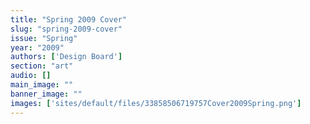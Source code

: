 ```yaml
---
title: "Spring 2009 Cover"
slug: "spring-2009-cover"
issue: "Spring"
year: "2009"
authors: ['Design Board']
section: "art"
audio: []
main_image: ""
banner_image: ""
images: ['sites/default/files/33858506719757Cover2009Spring.png']
---
```

